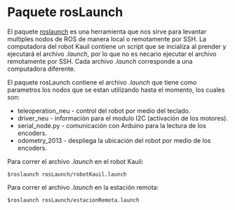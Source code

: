 Paquete rosLaunch
==============

El paquete [roslaunch](http://wiki.ros.org/roslaunch) es una herramienta que nos sirve para levantar multiples nodos de ROS de manera local o remotamente por SSH. La computadora del robot Kauil contiene un script que se incializa al prender y ejecutará el archivo *.launch*, por lo que no es necario ejecutar el archivo remotamente por SSH. Cada archivo *.launch* corresponde a una computadora diferente.

El paquete rosLaunch contiene el archivo *.launch* que tiene como parametros los nodos que se estan utilizando hasta el momento, los cuales son:

* teleoperation_neu - control del robot por medio del teclado.
* driver_neu - información para el modulo I2C (activación de los motores).
* serial_node.py - comunicación con Arduino para la lectura de los encoders.
* odometry_2013 - despliega la ubicación del robot por medio de los encoders.

Para correr el archivo *.launch* en el robot Kauil:

<pre><code>$roslaunch rosLaunch/robotKauil.launch</code></pre>

Para correr el archivo *.launch* en la estación remota: 

<pre><code>$roslaunch rosLaunch/estacionRemota.launch</code></pre>
